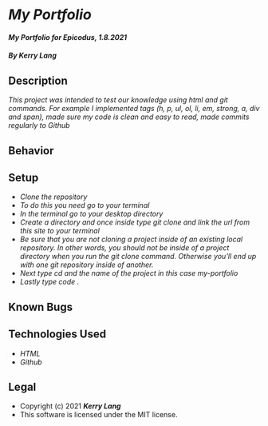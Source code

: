 # *My Portfolio*

#### *My Portfolio for Epicodus, 1.8.2021*

#### *By Kerry Lang*

## Description
_This project was intended to test our knowledge using html and git commands. For example I implemented tags (h, p, ul, ol, li, em, strong, a, div and span), made sure my code is clean and easy to read, made commits regularly to Github_

## Behavior

## Setup
* _Clone the repository_
* _To do this you need go to your terminal_
* _In the terminal go to your desktop directory_
* _Create a directory and once inside type git clone and link the url from this site to your terminal_
* _Be sure that you are not cloning a project inside of an existing local repository. In other words, you should not be inside of a project directory when you run the git clone command. Otherwise you'll end up with one git repository inside of another._
* _Next type cd and the name of the project in this case my-portfolio_
* _Lastly type code ._





## Known Bugs


## Technologies Used
* _HTML_
* _Github_

## Legal
* Copyright (c) 2021 **_Kerry Lang_**
* This software is licensed under the MIT license.